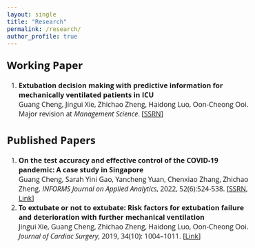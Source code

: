 ```yaml
---
layout: single
title: "Research"
permalink: /research/
author_profile: true
---
```


<style>
@import url('https://fonts.googleapis.com/css2?family=Open+Sans&display=swap');
</style>
<!-- <body style="font-family: sans-serif; font-size: 9pt;"> -->
<body style="font-family: Open Sans; font-style: light; font-size: 12pt;">



<h2 style="margin-top: 1em;">Working Paper</h2>
<ol style="margin-top: 0em; margin-bottom: 1.2em;">
	<li><b>Extubation decision making with predictive information for mechanically ventilated patients in ICU</b> <br>
	Guang Cheng, Jingui Xie, Zhichao Zheng, Haidong Luo, Oon-Cheong Ooi.
	Major revision at <i>Management Science</i>. [<a href="https://ssrn.com/abstract=3397530" target="_blank">SSRN</a>]</li>
</ol>

<h2>Published Papers</h2>
<ol style="margin-top: 0em; margin-bottom: 1.2em;">
	<li><b>On the test accuracy and effective control of the COVID-19 pandemic: A case study in Singapore</b> <br>
	Guang Cheng, Sarah Yini Gao, Yancheng Yuan, Chenxiao Zhang, Zhichao Zheng.
	<i>INFORMS Journal on Applied Analytics</i>, 2022, 52(6):524-538. [<a href="https://ssrn.com/abstract=3955828" target="_blank">SSRN</a>, <a href="https://pubsonline.informs.org/doi/abs/10.1287/inte.2022.1117" target="_blank">Link</a>]</li>
	<!--  -->
	<li><b>To extubate or not to extubate: Risk factors for extubation failure and deterioration with further mechanical ventilation</b> <br>
	Jingui Xie, Guang Cheng, Zhichao Zheng, Haidong Luo, Oon-Cheong Ooi.
	<i>Journal of Cardiac Surgery</i>, 2019, 34(10): 1004–1011. [<a href="https://onlinelibrary.wiley.com/doi/abs/10.1111/jocs.14189" target="_blank">Link</a>] </li>

</ol>

</body>